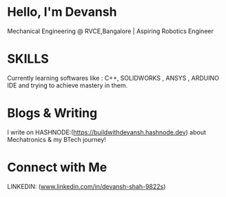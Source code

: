 #  Hello, I'm Devansh
 Mechanical Engineering @ RVCE,Bangalore | Aspiring Robotics Engineer  

# SKILLS
 Currently learning softwares like : C++, SOLIDWORKS , ANSYS , ARDUINO IDE and trying to achieve mastery in them.

# Blogs & Writing
I write on HASHNODE:(https://buildwithdevansh.hashnode.dev) about Mechatronics & my BTech journey!

# Connect with Me
LINKEDIN: (www.linkedin.com/in/devansh-shah-9822s)

